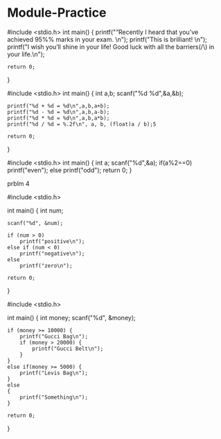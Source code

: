 # Module-Practice
#include <stdio.h>
int main()
{
    printf("“Recently I heard that you’ve achieved 95%% marks in your exam. \n");
    printf("This is brilliant! \n");
    printf("I wish you’ll shine in your life!    Good luck with all the barriers(/\\) in your life.\n");
    
    return 0;
}

#include <stdio.h>
int main()
{
    int a,b;
    scanf("%d %d",&a,&b);

    printf("%d + %d = %d\n",a,b,a+b);
    printf("%d - %d = %d\n",a,b,a-b);
    printf("%d * %d = %d\n",a,b,a*b);
    printf("%d / %d = %.2f\n", a, b, (float)a / b);5

    return 0;
} 

#include <stdio.h>
int main()
{
    int a;
    scanf("%d",&a);
    if(a%2==0)
        printf("even");
    else
        printf("odd");
    return 0;
}

prblm 4

#include <stdio.h>

int main() {
    int num;

    scanf("%d", &num);

    if (num > 0)
        printf("positive\n");
    else if (num < 0)
        printf("negative\n");
    else
        printf("zero\n");

    return 0;
}

#include <stdio.h>

int main() {
    int money;
    scanf("%d", &money);

    if (money >= 10000) {
        printf("Gucci Bag\n");
        if (money > 20000) {
            printf("Gucci Belt\n");
        }
    }
    else if(money >= 5000) {
        printf("Levis Bag\n");
    }
    else
    {
        printf("Something\n");
    }

    return 0;
}
